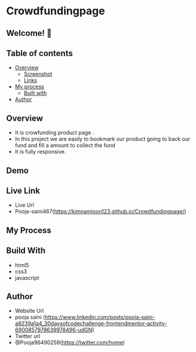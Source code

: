 # Crowdfundingpage


## Welcome! 👋

## Table of contents

- [Overview](#overview)
  - [Screenshot](#screenshot)
  - [Links](#links)
- [My process](#my-process)
  - [Built with](#built-with)
- [Author](#author)

## Overview 
- It is crowfunding product page .
- In this project we are easily to bookmark our product going to back our fund and fill a amount to collect the fund
- It is fully responsive.


## Demo

 


## Live Link
- Live Url
- Pooja-saini467(https://kimnamjoon123.github.io/Crowdfundingpage/)


## My Process
## Build With
- html5
- css3
- javascript

## Author
- Website Url
- pooja saini (https://www.linkedin.com/posts/pooja-saini-a8239a1a4_30daysofcodechallenge-frontendmentor-activity-6900857978639978496-udGN)
- Twitter url
- @Pooja96490259(https://twitter.com/home)

